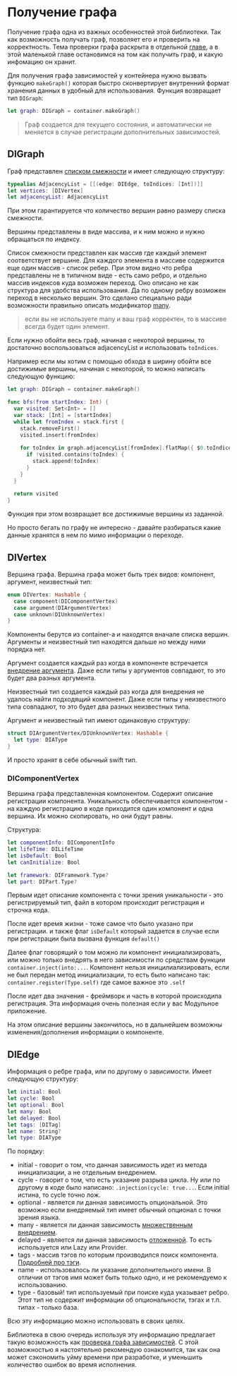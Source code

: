 # Получение графа
Получение графа одна из важных особенностей этой библиотеки. Так как возможность получать граф, позволяет его и проверить на корректность. Тема проверки графа раскрыта в отдельной [главе](graph_validation.md), а в этой маленькой главе остановимся на том как получить граф, и какую инфомацию он хранит.

Для получения графа зависимостей у контейнера нужно вызвать функцию `makeGraph()` которая быстро сконвертирует внутренний формат хранения данных в удобный для использования. Функция возвращает тип `DIGraph`:
```Swift
let graph: DIGraph = container.makeGraph()
```

> Граф создается для текущего состояния, и автоматически не меняется в случае регистрации дополнительных зависимостей.

## DIGraph
Граф представлен [списком смежности](https://ru.wikipedia.org/wiki/%D0%A1%D0%BF%D0%B8%D1%81%D0%BE%D0%BA_%D1%81%D0%BC%D0%B5%D0%B6%D0%BD%D0%BE%D1%81%D1%82%D0%B8) и имеет следующую структуру:
```Swift
typealias AdjacencyList = [[(edge: DIEdge, toIndices: [Int])]]
let vertices: [DIVertex]
let adjacencyList: AdjacencyList
```
При этом гарантируется что количество вершин равно размеру списка смежности.

Вершины представлены в виде массива, и к ним можно и нужно обращаться по индексу.

Список смежности представлен как массив где каждый элемент соответствует вершине. Для каждого элемента в массиве содержится еще один массив - список ребер. При этом видно что ребра представлены не в типичном виде - есть само ребро, и отдельно массив индексов куда возможен переход. Оно описано не как структура для удобства использования. Да по одному ребру возможен переход в несколько вершин. Это сделано специально ради возможности правильно описать модификатор [many](../Core/modificated_injection.md#Множественное-внедрение). 

> если вы не используете many и ваш граф корректен, то в массиве всегда будет один элемент.

Если нужно обойти весь граф, начиная с некоторой вершины, то достаточно воспользоваться  adjacencyList и использовать `toIndices`. 

Например если мы хотим с помощью обхода в ширину обойти все достижимые вершины, начиная с некоторой, то можно написать следующую функцию:
```Swift
let graph: DIGraph = container.makeGraph()

func bfs(from startIndex: Int) {
  var visited: Set<Int> = []
  var stack: [Int] = [startIndex]
  while let fromIndex = stack.first {
    stack.removeFirst()
    visited.insert(fromIndex)
    
    for toIndex in graph.adjacencyList[fromIndex].flatMap({ $0.toIndices }) {
      if !visited.contains(toIndex) {
        stack.append(toIndex)
      }
    }
  }
  
  return visited
}
```
Функция при этом возвращает все достижимые вершины из заданной.

Но просто бегать по графу не интересно - давайте разбираться какие данные хранятся в нем по мимо информации о переходе.

## DIVertex
Вершина графа. Вершина графа может быть трех видов: компонент, аргумент, неизвестный тип:
```Swift
enum DIVertex: Hashable {
  case component(DIComponentVertex)
  case argument(DIArgumentVertex)
  case unknown(DIUnknownVertex)
}
```
Компоненты берутся из container-а и находятся вначале списка вершин. Аргументы и неизвестный тип находятся дальше но между ними порядка нет. 

Аргумент создается каждый раз когда в компоненте встречается [внедрение аргумента](../Core/modificated_injection.md#Аргумент). Даже если типы у аргументов совпадают, то это будет два разных аргумента.

Неизвестный тип создается каждый раз когда для внедрения не удалось найти подходящий компонент. Даже если типы у неизвестного типа совпадают, то это будет два разных неизвестных типа.

Аргумент и неизвестный тип имеют одинаковую структуру:
```Swift
struct DIArgumentVertex/DIUnknownVertex: Hashable {
  let type: DIAType
}
```
И просто хранят в себе обычный swift тип.

### DIComponentVertex
Вершина графа представленная компонентом. Содержит описание регистрации компонента. Уникальность обеспечивается компонентом - на каждую регистрацию в коде приходится один компонент и одна вершина. Их можно скопировать, но они будут равны.

Структура:
```Swift
let componentInfo: DIComponentInfo
let lifeTime: DILifeTime
let isDefault: Bool
let canInitialize: Bool

let framework: DIFramework.Type?
let part: DIPart.Type?
```
Первым идет описание компонента с точки зрения уникальности - это регистрируемый тип, файл в котором происходит регистрация и строчка кода. 

После идет время жизни - тоже самое что было указано при регистрации. и также флаг `isDefault` который задается в случае если при регистрации была вызвана функция `default()`

Далее флаг говорящий о том можно ли компонент инициализировать, или можно только внедрять в него зависимости по средствам функции `container.inject(into:...`. Компонент нельзя иницилиализировать, если не был передан метод инициализации, то есть было написано так: `container.register(Type.self)` где самое важное это `.self`

После идет два значения - фреймворк и часть в которой происходила регистрация. Эта информация очень полезная если у вас Модульное приложение.

На этом описание вершины закончилось, но в дальнейшем возможны изменения/дополнения информации о компоненте.

## DIEdge
Информация о ребре графа, или по другому о зависимости. Имеет следующую структуру:
```Swift
let initial: Bool
let cycle: Bool
let optional: Bool
let many: Bool
let delayed: Bool
let tags: [DITag]
let name: String? 
let type: DIAType
```

По порядку:
* initial - говорит о том, что данная зависимость идет из метода инициализации, а не отдельным внедрением. 
* cycle - говорит о том, что есть указание разрыва цикла. Ну или по другому в коде было написано: `.injection(cycle: true...`.  Если initial истина, то cycle точно лож.
* optional - является ли данная зависимость опциональной. Это возможно если внедряемый тип имеет обычный опционал с точки зрения языка.
* many - является ли данная зависимость [множественным внедрением](../core/modificated_injection.md#Множественное-внедрение).
* delayed - является ли данная зависимость [отложенной](../core/delayed_injection.md). То есть используется или Lazy или Provider.
* tags - массив тэгов по которым производился поиск компонента. [Подробней про тэги](../core/modificated_injection.md#Тэги).
* name - использовалось ли указание дополнительного имени. В отличии от тэгов имя может быть только одно, и не рекомендуемо к использованию.
* type - базовый! тип используемый при поиске куда указывает ребро. Этот тип не содержит информации об опциональности, тэгах и т.п. типах - только база.

Всю эту информацию можно использовать в своих целях.

Библиотека в свою очередь используя эту информацию предлагает такую возможность как [проверка графа зависимостей](graph_validation.md). С этой возможностью я настоятельно рекомендую ознакомится, так как она может сэкономить уйму времени при разработке, и уменьшить количество ошибок во время исполнения.

